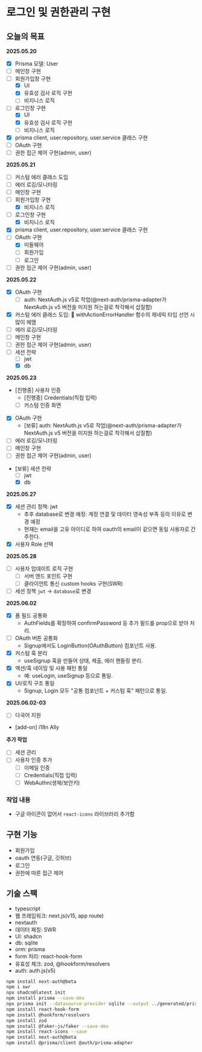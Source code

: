 # 로그인 및 권한관리 구현

## 오늘의 목표

**2025.05.20**  

- [x] Prisma 모델: User  
- [ ] 메인창 구현  
- [ ] 회원가입창 구현  
  - [x] UI
  - [x] 유효성 검사 로직 구현
  - [ ] 비지니스 로직
- [ ] 로그인창 구현  
  - [x] UI
  - [x] 유효성 검사 로직 구현
  - [ ] 비지니스 로직  
- [x] prisma client, user.repository, user.service 클래스 구현
- [ ] OAuth 구현  
- [ ] 권한 접근 제어 구현(admin, user)  

**2025.05.21**  

- [ ] 커스텀 에러 클래스 도입
- [ ] 에러 로깅/모니터링
- [ ] 메인창 구현  
- [ ] 회원가입창 구현  
  - [x] 비지니스 로직
- [ ] 로그인창 구현  
  - [x] 비지니스 로직  
- [x] prisma client, user.repository, user.service 클래스 구현
- [ ] OAuth 구현
  - [x] 미들웨어  
  - [ ] 회원가입
  - [ ] 로그인
- [ ] 권한 접근 제어 구현(admin, user)  

**2025.05.22**  

- [x] OAuth 구현  
  - [ ] auth: NextAuth.js v5로 작업(@next-auth/prisma-adapter가 NextAuth.js v5 버전을 미지원 하는걸로 착각해서 삽질함)
- [x] 커스텀 에러 클래스 도입: 🚨 withActionErrorHandler 함수의 제네릭 타입 선언 시 많이 헤맴
- [ ] 에러 로깅/모니터링
- [ ] 메인창 구현  
- [ ] 권한 접근 제어 구현(admin, user)  
- [ ] 세션 전략
  - [ ] jwt
  - [x] db

**2025.05.23**  

- [진행중] 사용자 인증
  - [진행중] Credentials(직접 입력)
  - [ ] 커스텀 인증 화면
- [x] OAuth 구현  
  - [보류] auth: NextAuth.js v5로 작업(@next-auth/prisma-adapter가 NextAuth.js v5 버전을 미지원 하는걸로 착각해서 삽질함)
- [ ] 에러 로깅/모니터링
- [ ] 메인창 구현  
- [ ] 권한 접근 제어 구현(admin, user)  
- [보류] 세션 전략
  - [ ] jwt
  - [x] db

**2025.05.27**  

- [x] 세션 관리 정책: jwt
  - 추후 database로 변경 예정: 계정 연결 및 데이터 영속성 부족 등의 이유로 변경 예정
  - 현재는 email을 고유 아이디로 하여 oauth의 email이 같으면 동일 사용자로 간주한다.
- [x] 사용자 Role 선택

**2025.05.28**  

- [ ] 사용자 업데이트 로직 구현
  - [ ] 서버 엔드 포인트 구현
  - [ ] 클라이언트 통신 custom hooks 구현(SWR)
- [ ] 세션 정책 `jwt` -> `database`로 변경

**2025.06.02**

- [x] 폼 필드 공통화
  - AuthFields를 확장하여 confirmPassword 등 추가 필드를 prop으로 받아 처리.
- [ ] OAuth 버튼 공통화
  - Signup에서도 LoginButton(OAuthButton) 컴포넌트 사용.
- [X] 커스텀 훅 분리
  - useSignup 훅을 만들어 상태, 제출, 에러 핸들링 분리.
- [X] 액션/훅 네이밍 및 사용 패턴 통일
  - 예: useLogin, useSignup 등으로 통일.
- [X] UI/로직 구조 통일
  - Signup, Login 모두 "공통 컴포넌트 + 커스텀 훅" 패턴으로 통일.

**2025.06.02-03**

- [ ] 다국어 지원
- [add-on] i18n Ally

**추가 작업**  

- [ ] 세션 관리
- [ ] 사용자 인증 추가
  - [ ] 이메일 인증
  - [ ] Credentials(직접 입력)
  - [ ] WebAuthn(생체/보안키)

### 작업 내용

- 구글 아이콘이 없어서 `react-icons` 라이브러리 추가함

## 구현 기능  

- 회원가입
- oauth 연동(구글, 깃허브)
- 로그인
- 권한에 따른 접근 제어

## 기술 스팩

- typescript  
- 웹 프레임워크: next.js(v15, app route)
- nextauth
- 데이터 패칭: SWR
- UI: shadcn
- db: sqlite
- orm: prisma
- form 처리: react-hook-form
- 유효성 체크: zod, @hookform/resolvers
- auth: auth.js(v5)

```zsh
npm install next-auth@beta
npm i swr
npx shadcn@latest init
npm install prisma --save-dev
npx prisma init --datasource-provider sqlite --output ../generated/prisma
npm install react-hook-form
npm install @hookform/resolvers
npm install zod
npm install @faker-js/faker --save-dev
npm install react-icons --save
npm install next-auth@beta
npm install @prisma/client @auth/prisma-adapter
```
